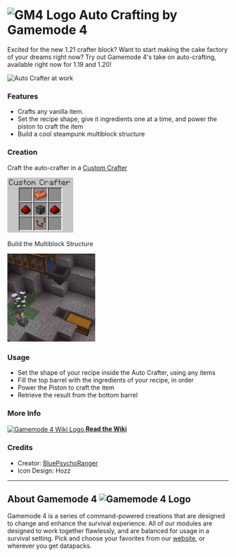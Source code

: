 # <img src="https://raw.githubusercontent.com/Gamemode4Dev/GM4_Datapacks/master/base/images/gm4_logo.png" alt="GM4 Logo" width="32" /> Auto Crafting by Gamemode 4 

Excited for the new 1.21 crafter block? Want to start making the cake factory of your dreams right now? Try out Gamemode 4's take on auto-crafting, available right now for 1.19 and 1.20!

<img src="https://raw.githubusercontent.com/Gamemode4Dev/GM4_Datapacks/master/gm4_auto_crafting/images/auto_crafter.webp" alt="Auto Crafter at work" width="350"/>   

### Features
- Crafts any vanilla item.
- Set the recipe shape, give it ingredients one at a time, and power the piston to craft the item
- Build a cool steampunk multiblock structure

### Creation
Craft the auto-crafter in a [Custom Crafter](https://wiki.gm4.co/wiki/Custom_Crafters)

<img src="https://raw.githubusercontent.com/Gamemode4Dev/GM4_Datapacks/master/gm4_auto_crafting/images/crafting_recipe.png" alt="Auto Crafter Recipe" width="150"/> 

Build the Multiblock Structure

<img src="https://raw.githubusercontent.com/Gamemode4Dev/GM4_Datapacks/master/gm4_auto_crafting/images/setting-up-a-crafter.webp" alt="Auto Crafter Recipe" width="200"/> 

### Usage
- Set the shape of your recipe inside the Auto Crafter, using any items
- Fill the top barrel with the ingredients of your recipe, in order
- Power the Piston to craft the item
- Retrieve the result from the bottom barrel

### More Info
[<img src="https://raw.githubusercontent.com/Gamemode4Dev/GM4_Datapacks/master/base/images/gm4_wiki_logo.png" alt="Gamemode 4 Wiki Logo" width="40" align="center"/> **Read the Wiki**](https://wiki.gm4.co/wiki/Custom_Crafters/Auto_Crafting)

### Credits
- Creator: [BluePsychoRanger](https://twitter.com/BluPsychoRanger)
- Icon Design: Hozz

---
## About Gamemode 4 <img src="https://raw.githubusercontent.com/Gamemode4Dev/GM4_Datapacks/master/base/images/gm4_logo.png" alt="Gamemode 4 Logo" width="20"/>
Gamemode 4 is a series of command-powered creations that are designed to change and enhance the survival experience. All of our modules are designed to work together flawlessly, and are balanced for usage in a survival setting. Pick and choose your favorites from our [website](https://gm4.co), or wherever you get datapacks.